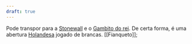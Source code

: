 ```yaml
---
draft: true
---
```


Pode transpor para a [Stonewall](Stonewall) e o [Gambito do rei](Gambito%20do%20rei.md). De certa forma, é uma abertura [Holandesa](Holandesa) jogado de brancas. [[Fianqueto]];